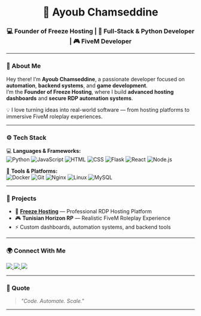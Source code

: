 <h1 align="center">🧊 Ayoub Chamseddine</h1>
<h3 align="center">💻 Founder of Freeze Hosting | 🐍 Full-Stack & Python Developer | 🎮 FiveM Developer</h3>

---

### 👋 About Me
Hey there! I’m **Ayoub Chamseddine**, a passionate developer focused on **automation**, **backend systems**, and **game development**.  
I’m the **Founder of Freeze Hosting**, where I build **advanced hosting dashboards** and **secure RDP automation systems**.  

💡 I love turning ideas into real-world software — from hosting platforms to immersive FiveM roleplay experiences.  

---

### ⚙️ Tech Stack
💻 **Languages & Frameworks:**  
![Python](https://img.shields.io/badge/Python-3776AB?style=for-the-badge&logo=python&logoColor=white)
![JavaScript](https://img.shields.io/badge/JavaScript-F7DF1E?style=for-the-badge&logo=javascript&logoColor=black)
![HTML](https://img.shields.io/badge/HTML5-E34F26?style=for-the-badge&logo=html5&logoColor=white)
![CSS](https://img.shields.io/badge/CSS3-1572B6?style=for-the-badge&logo=css3&logoColor=white)
![Flask](https://img.shields.io/badge/Flask-000000?style=for-the-badge&logo=flask&logoColor=white)
![React](https://img.shields.io/badge/React-20232A?style=for-the-badge&logo=react&logoColor=61DAFB)
![Node.js](https://img.shields.io/badge/Node.js-43853D?style=for-the-badge&logo=node.js&logoColor=white)

🧰 **Tools & Platforms:**  
![Docker](https://img.shields.io/badge/Docker-2496ED?style=for-the-badge&logo=docker&logoColor=white)
![Git](https://img.shields.io/badge/Git-F05032?style=for-the-badge&logo=git&logoColor=white)
![Nginx](https://img.shields.io/badge/Nginx-009639?style=for-the-badge&logo=nginx&logoColor=white)
![Linux](https://img.shields.io/badge/Linux-FCC624?style=for-the-badge&logo=linux&logoColor=black)
![MySQL](https://img.shields.io/badge/MySQL-005C84?style=for-the-badge&logo=mysql&logoColor=white)

---

### 🧩 Projects
- 🧊 **[Freeze Hosting](https://github.com/FreezeHosting)** — Professional RDP Hosting Platform  
- 🎮 **Tunisian Horizon RP** — Realistic FiveM Roleplay Experience  
- ⚡ Custom dashboards, automation systems, and backend tools  

---

### 🌍 Connect With Me
<p align="left">
  <a href="https://freezehosting.com" target="_blank">
    <img src="https://img.shields.io/badge/Website-FF7139?style=for-the-badge&logo=firefox&logoColor=white" />
  </a>
  <a href="https://github.com/itsnotyouvi" target="_blank">
    <img src="https://img.shields.io/badge/GitHub-100000?style=for-the-badge&logo=github&logoColor=white" />
  </a>
  <a href="https://discord.com/users/yourid" target="_blank">
    <img src="https://img.shields.io/badge/Discord-5865F2?style=for-the-badge&logo=discord&logoColor=white" />
  </a>
</p>

---

### 💬 Quote
> *"Code. Automate. Scale."*  

---

